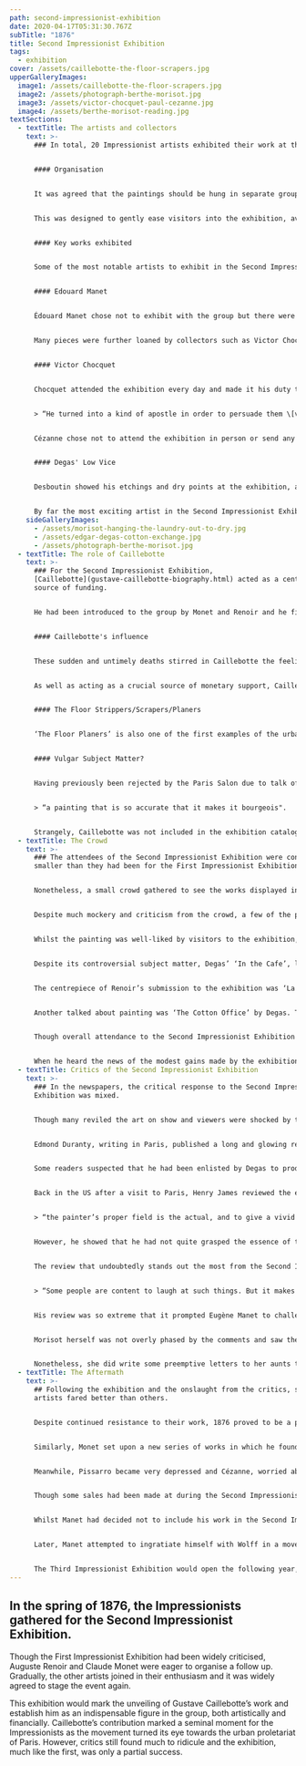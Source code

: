 ```yaml
---
path: second-impressionist-exhibition
date: 2020-04-17T05:31:30.767Z
subTitle: "1876"
title: Second Impressionist Exhibition
tags:
  - exhibition
cover: /assets/caillebotte-the-floor-scrapers.jpg
upperGalleryImages:
  image1: /assets/caillebotte-the-floor-scrapers.jpg
  image2: /assets/photograph-berthe-morisot.jpg
  image3: /assets/victor-chocquet-paul-cezanne.jpg
  image4: /assets/berthe-morisot-reading.jpg
textSections:
  - textTitle: The artists and collectors
    text: >-
      ### In total, 20 Impressionist artists exhibited their work at the event.


      #### Organisation


      It was agreed that the paintings should be hung in separate groupings for each artist so that each individual appeared distinctly. To limit the outrage caused by the exhibition, they put the artists whose work was considered ‘easiest’ in the front rooms and the more ‘difficult’ artists in the back. 


      This was designed to gently ease visitors into the exhibition, avoiding an assault of revolutionary work as soon as they walked in the door. Edgar Degas enlisted the help of Berthe Morisot to coordinate the hanging of the paintings.


      #### Key works exhibited


      Some of the most notable artists to exhibit in the Second Impressionist Exhibition were Morisot, Degas and Monet. These artists were most highly praised in reviews and they each showed a large array of paintings. Morisot exhibited 19 paintings including ‘Hanging the Laundry Out to Dry’ from 1875, whilst Degas sent 24 works with ‘The Cotton Office’ and ‘In the Cafe’ among them. Meanwhile, Monet displayed 18 works, which were duly chosen to go near the front of the exhibition.


      #### Edouard Manet


      Édouard Manet chose not to exhibit with the group but there were several newcomers, including Marcellin Desboutin and Alphonse Legros, who did. Similarly, Camille Pissarro, Renoir and Alfred Sisley also contributed works. 


      Many pieces were further loaned by collectors such as Victor Chocquet and Jean-Baptiste Faure, a famous baritone. Faure had previously been a collector of works by Eugène Delacroix and Camille Corot among others, but on the advice of Paul Durand-Ruel, he had begun buying works by the Impressionists and Monet in particular.


      #### Victor Chocquet


      Chocquet attended the exhibition every day and made it his duty to explain and defend his paintings to the public, especially the works of Paul Cézanne. As Théodore Duret later described, Chocquet 


      > “He turned into a kind of apostle in order to persuade them \[visitors] of his convictions, to make them share his admiration and pleasure. It was a thankless task”. 


      Cézanne chose not to attend the exhibition in person or send any of the works still in his possession, instead opting to stay in L’Estaque, a village in southern France where he was working on a series of landscape paintings. 


      #### Degas' Low Vice


      Desboutin showed his etchings and dry points at the exhibition, as well as at least one painting. He was also one of the models for Degas’ infamous painting ‘In the Cafe’ from 1875-76, which left visitors to the exhibition appalled due its depiction of “low vice”, as George Moore described it. 


      By far the most exciting artist in the Second Impressionist Exhibition, however, was another largely unknown figure: Caillebotte.
    sideGalleryImages:
      - /assets/morisot-hanging-the-laundry-out-to-dry.jpg
      - /assets/edgar-degas-cotton-exchange.jpg
      - /assets/photograph-berthe-morisot.jpg
  - textTitle: The role of Caillebotte
    text: >-
      ### For the Second Impressionist Exhibition,
      [Caillebotte](gustave-caillebotte-biography.html) acted as a central
      source of funding.


      He had been introduced to the group by Monet and Renoir and he financed the exhibition almost single-handedly, using his inheritance from his father’s death the previous year. The same year, in 1874, he had also tragically lost his brother, who was just 26 when he died. 


      #### Caillebotte's influence


      These sudden and untimely deaths stirred in Caillebotte the feeling that his life might not last much longer and he invested a great deal of money and energy into staging the Second Impressionist Exhibition. His will drafted that year also included considerable funds designated to support future Impressionist exhibitions in the event of his death.


      As well as acting as a crucial source of monetary support, Caillebotte also contributed eight paintings to the Second Impressionist Exhibition. By far the most important of these was ‘Les raboteurs de parquet’, ‘The Floor Planers’ or ‘The Floor Strippers’ from 1875. This impressive work was painted on an enormous scale and exhibits the academic style with which Caillebotte was taught to paint. 


      #### The Floor Strippers/Scrapers/Planers


      ‘The Floor Planers’ is also one of the first examples of the urban working-class being depicted in art, though rural works and peasants had often been shown. Caillebotte does not attach any moral message to his painting, he simply captures the scene with objective realism, from the tools to the gestures of the men and the strain of their muscles as they work on their hands and knees in a luxurious Parisian apartment. 


      #### Vulgar Subject Matter?


      Having previously been rejected by the Paris Salon due to talk of its “vulgar subject matter”, this painting was undoubtedly one of the stars of the Second Impressionist Exhibition. Visitors could not help but be arrested by the tableau and it was reported that people stood and stared at the work for some time. However, Émile Zola remarked somewhat ironically that it was:


      > “a painting that is so accurate that it makes it bourgeois".


      Strangely, Caillebotte was not included in the exhibition catalogue, despite his central role. It has been theorised that this was because his inclusion was a later decision, but it may also point to rifts in the group that led to him being ‘overlooked’. It is known that Degas was put out at losing his position as unofficial manager of the Impressionist Exhibitions thanks to Caillebotte’s involvement. On the other hand, it may have been a simple error on behalf of the printer, who also managed to spell the names of Monet and Sisley incorrectly.
  - textTitle: The Crowd
    text: >-
      ### The attendees of the Second Impressionist Exhibition were considerably
      smaller than they had been for the First Impressionist Exhibition. 


      Nonetheless, a small crowd gathered to see the works displayed in the rue le Peletier. Paul Durand-Ruel had agreed to lend his gallery to the Impressionists for a month for the exhibition. Overall, some 252 works were hung, including two paintings by Frédéric Bazille, who had died in 1870.


      Despite much mockery and criticism from the crowd, a few of the paintings sold. Monet’s ‘Japanese Girl’ from 1876 was sold for 2,000 francs, a high price for an Impressionist work at this time. This rather satirical painting features his wife, Camille, wearing a blonde wig and a red kimono, posing smilingly with a fan raised against her face. The decorations on the striking kimono are rendered in extreme detail but the model’s face and hair are more of impressionistic, painted quickly and loosely. 


      Whilst the painting was well-liked by visitors to the exhibition, Cézanne expressed his disapproval in private letters to Pissarro. He stated that if he exhibited with the Impressionists again, he would like to do so without Monet. He saw the artist as having sold out in pursuit of commercial success, creating pretty pictures rather than progressive art. Similarly, the work was largely derided by critics in the press.


      Despite its controversial subject matter, Degas’ ‘In the Cafe’, later changed to ‘L’Absinthe’, was sold to a British buyer, Captain Henry Hill of Brighton. Hill lent the painting to the Third Annual Winter Exhibition of Modern Pictures in Brighton in 1876, where the title was changed to ‘A Sketch At A French Cafe’. To some extent this demonstrates the perspective many visitors to the exhibition, who largely missed the concept of the paintings being finished works and instead saw many as mere sketches. Nonetheless, the sale provided Degas with much needed funds.


      The centrepiece of Renoir’s submission to the exhibition was ‘La Promenade’ from 1875-76. This lighthearted and fashionable piece, featuring two girls being shepherded by their mother through a park, was reportedly largely ignored by the public. Much to Renoir’s disappointment, it was also criticised in reviews of the exhibition. Despite the lukewarm response during its first unveiling, Durand-Ruel eventually purchased the work. In his characteristic style of art dealership, he sold and bought back the painting several times in the following decades before eventually selling the painting to the wealthy American collector Henry Clay Frick.


      Another talked about painting was ‘The Cotton Office’ by Degas. This painting demonstrated Degas’ familiarity with academic painting, despite its modern, industrial subject matter. Though it was exhibited at the Second Impressionist Exhibition, Degas had first conceived of the work whilst he was traveling in America. His uncle owned a cotton business in New Orleans and Degas initially planned to sell the piece to a wealthy British textile manufacturer when he returned to Europe but was prevented from doing so as the cotton business declined sharply. Instead, he successfully sold the painting to the Musee des Beaux-Arts in Pau, France in 1878.


      Though overall attendance to the Second Impressionist Exhibition was not particularly high, the artists made enough money to pay Durand-Ruel 3,000 francs for the loan of the gallery and they each got back the 1,500 francs they had put into a group fund. On top of this, each contributing artist also got three francs. This made it a greater success than their previous exhibition.


      When he heard the news of the modest gains made by the exhibition, Cézanne wrote to his father to tell him the good news. This expressive letter was perhaps an attempt to persuade his father that the exhibitions were a worthwhile venture after he had become indebted to him following losses from the First Impressionist Exhibition.
  - textTitle: Critics of the Second Impressionist Exhibition
    text: >-
      ### In the newspapers, the critical response to the Second Impressionist
      Exhibition was mixed. 


      Though many reviled the art on show and viewers were shocked by the picture of modernity portrayed by the Impressionists, some critics did provide the exhibition with a fair assessment. However, many reviews came with caveats and dismissals peppered in amongst their praise.


      Edmond Duranty, writing in Paris, published a long and glowing review of the exhibition. He then went on to publish his own pamphlet titled ‘La Nouvelle Peinture‘ or ‘The New Painting’ which stretched to 38 pages. Paid for out of his personal funds, he described the movement’s central tenets in detail, telling the public about the extraordinary new way of painting light and capturing everyday life. However, he also stated that he believed some of the artists were rather “too visionary”. 


      Some readers suspected that he had been enlisted by Degas to produce a positive review of the show as he paid much attention to his paintings in particular, above the other artists. Indeed, the two had earlier become friends over a shared interest in depicting daily life.


      Back in the US after a visit to Paris, Henry James reviewed the exhibition for the New York Tribune. He described the work of the Impressionists as “decidedly interesting” and provided a comprehensive description of the aims of the Impressionist movement: 


      > “the painter’s proper field is the actual, and to give a vivid impression of how a thing happens to look, at a particular moment, is the essence of his vision.” 


      However, he showed that he had not quite grasped the essence of the Impressionists when he compared them to the English Pre-Raphelites. Despite the confusion, this review was instrumental in introducing American audiences to the emerging movement.


      The review that undoubtedly stands out the most from the Second Impressionist Exhibition, however, is the one penned by Albert Wolff in Figaro. Wolff attacked the Impressionists with a shocking level of vehemence, describing the artists as “lunatics” and stating that, 


      > “Some people are content to laugh at such things. But it makes me sick at heart”. 


      His review was so extreme that it prompted Eugène Manet to challenge Wolff to a duel for questioning the morality of his wife, Berthe Morisot. 


      Morisot herself was not overly phased by the comments and saw them as a natural resistance against the work of the Impressionists. Like Monet, she viewed such criticism as something critics did and did not take his words personally. 


      Nonetheless, she did write some preemptive letters to her aunts to notify them that they might read about her in the Parisian newspapers. In the writing of other critics, her work had largely been praised with many, somewhat predictably, emphasising the ‘femininity’ of her paintings.
  - textTitle: The Aftermath
    text: >-
      ## Following the exhibition and the onslaught from the critics, some
      artists fared better than others. 


      Despite continued resistance to their work, 1876 proved to be a productive year for the Impressionists as a whole. Heavy flooding in Marly saw Sisley embark on his series of landscapes that captured the underwater world the region had become and these paintings would be some of the highest regarded works of his career. 


      Similarly, Monet set upon a new series of works in which he found a novel direction among the smoke and the trains in the railway station of St. Lazare in Paris.


      Meanwhile, Pissarro became very depressed and Cézanne, worried about his friend, invited him to go and stay with him in L’Estaque where he was working on a commission for Chocquet. He encouraged Pissarro to try painting the sea in order to find a new direction for his work and provide him with some much needed inspiration.


      Though some sales had been made at during the Second Impressionist Exhibition, many Impressionist artists continue to work in a precarious financial situation, reliant on the generosity of dealers and collectors and the occasional commission. Though it was widely assumed that Monet was becoming extremely wealthy from the sale of his paintings, he was also finding that he lacked the funds to live the bourgeois lifestyle he wanted in his home in Argenteuil. His growing reputation caused his creditors to pursue him even more tirelessly than before.


      Whilst Manet had decided not to include his work in the Second Impressionist Exhibition, he did not benefit from distancing himself from the Impressionists. His work continued to be rejected from the Salon, even while the work of one of his pupils, Eva Gonzales, was accepted. Morisot insisted in letters that he was “perfectly good-humoured about his failure” but there was also evidence that he was growing more desperate. 


      Later, Manet attempted to ingratiate himself with Wolff in a move to get closer to the decision makers at the Salon. He began painting his portrait but Wolff soon grew tired of sitting for him and the work was abandoned.


      The Third Impressionist Exhibition would open the following year, in 1877, thanks once again to the generosity of Caillebotte. After the modest financial success of the Second Impressionist Exhibition, the Impressionists reserved the space in Durand-Ruel’s gallery once more. This exhibition would see Cézanne return to the group and be marked by many more rivalries and disputes as the pressures on the group mounted.
---
```

## In the spring of 1876, the Impressionists gathered for the Second Impressionist Exhibition. 

Though the First Impressionist Exhibition had been widely criticised, Auguste Renoir and Claude Monet were eager to organise a follow up. Gradually, the other artists joined in their enthusiasm and it was widely agreed to stage the event again.

This exhibition would mark the unveiling of Gustave Caillebotte’s work and establish him as an indispensable figure in the group, both artistically and financially. Caillebotte’s contribution marked a seminal moment for the Impressionists as the movement turned its eye towards the urban proletariat of Paris. However, critics still found much to ridicule and the exhibition, much like the first, was only a partial success.